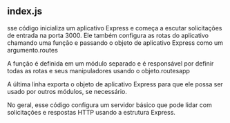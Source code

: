 ## index.js

sse código inicializa um aplicativo Express e começa a escutar solicitações de entrada na porta 3000. Ele também configura as rotas do aplicativo chamando uma função e passando o objeto de aplicativo Express como um argumento.routes

A função é definida em um módulo separado e é responsável por definir todas as rotas e seus manipuladores usando o objeto.routesapp

A última linha exporta o objeto de aplicativo Express para que ele possa ser usado por outros módulos, se necessário.

No geral, esse código configura um servidor básico que pode lidar com solicitações e respostas HTTP usando a estrutura Express.